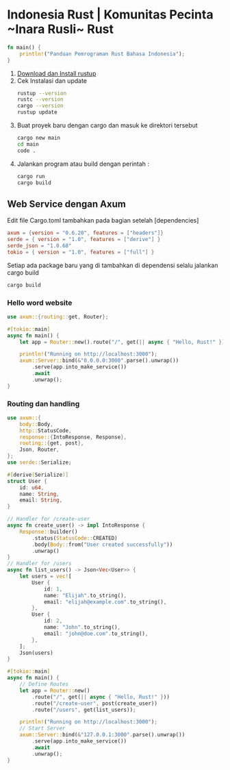 # Indonesia Rust | Komunitas Pecinta ~Inara Rusli~ Rust

```rs
fn main() {
    println!("Panduan Pemrograman Rust Bahasa Indonesia");
}
```

1. [Download dan Install rustup](https://www.rust-lang.org/tools/install)  
2. Cek Instalasi dan update
   ```sh
   rustup --version
   rustc --version
   cargo --version
   rustup update
   ```
3. Buat proyek baru dengan cargo dan masuk ke direktori tersebut
   ```sh
   cargo new main
   cd main
   code .
   ```
4. Jalankan program atau build dengan perintah :
   ```sh
   cargo run
   cargo build
   ```

## Web Service dengan Axum

Edit file Cargo.toml tambahkan pada bagian setelah [dependencies]
```toml
axum = {version = "0.6.20", features = ["headers"]}
serde = { version = "1.0", features = ["derive"] }
serde_json = "1.0.68"
tokio = { version = "1.0", features = ["full"] }
```

Setiap ada package baru yang di tambahkan di dependensi selalu jalankan cargo build

```sh
cargo build
```

### Hello word website

```rs
use axum::{routing::get, Router};

#[tokio::main]
async fn main() {
    let app = Router::new().route("/", get(|| async { "Hello, Rust!" }));

    println!("Running on http://localhost:3000");
    axum::Server::bind(&"0.0.0.0:3000".parse().unwrap())
        .serve(app.into_make_service())
        .await
        .unwrap();
}
```

### Routing dan handling

```rs
use axum::{
    body::Body,
    http::StatusCode,
    response::{IntoResponse, Response},
    routing::{get, post},
    Json, Router,
};
use serde::Serialize;

#[derive(Serialize)]
struct User {
    id: u64,
    name: String,
    email: String,
}

// Handler for /create-user
async fn create_user() -> impl IntoResponse {
    Response::builder()
        .status(StatusCode::CREATED)
        .body(Body::from("User created successfully"))
        .unwrap()
}
// Handler for /users
async fn list_users() -> Json<Vec<User>> {
    let users = vec![
        User {
            id: 1,
            name: "Elijah".to_string(),
            email: "elijah@example.com".to_string(),
        },
        User {
            id: 2,
            name: "John".to_string(),
            email: "john@doe.com".to_string(),
        },
    ];
    Json(users)
}

#[tokio::main]
async fn main() {
    // Define Routes
    let app = Router::new()
        .route("/", get(|| async { "Hello, Rust!" }))
        .route("/create-user", post(create_user))
        .route("/users", get(list_users));

    println!("Running on http://localhost:3000");
    // Start Server
    axum::Server::bind(&"127.0.0.1:3000".parse().unwrap())
        .serve(app.into_make_service())
        .await
        .unwrap();
}
```

